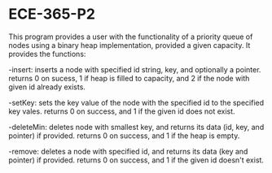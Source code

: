 # ECE-365-P2

This program provides a user with the functionality of a priority queue of nodes using a binary heap implementation, provided a given capacity. It provides the functions:


-insert: inserts a node with specified id string, key, and optionally a pointer.
	  returns 0 on sucess, 1 if heap is filled to capacity, and 2 if the node with given id already exists.


-setKey: sets the key value of the node with the specified id to the specified key vales.
	  returns 0 on success, and 1 if the given id does not exist.


-deleteMin: deletes node with smallest key, and returns its data (id, key, and pointer) if provided.
	  returns 0 on success, and 1 if the heap is empty.


-remove: deletes a node with specified id, and returns its data (key and pointer) if provided.
	  returns 0 on success, and 1 if the given id doesn't exist.
